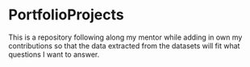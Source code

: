 # PortfolioProjects
This is a repository following along my mentor while adding in own my contributions so that the data extracted from the datasets will fit what questions I want to answer.
